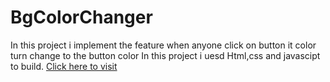# BgColorChanger
In this project i implement the feature when anyone click on button it color turn change to the button color
In this project i uesd Html,css and javascipt to build.
[Click here to visit](https://amitepic.github.io/BgColorChanger/)
